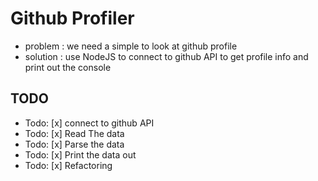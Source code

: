 # Github Profiler

* problem : we need a simple to look at github profile
* solution : use NodeJS to connect to github API to get profile info and print out the console

## TODO

* Todo: [x] connect to github API
* Todo: [x] Read The data
* Todo: [x] Parse the data
* Todo: [x] Print the data out 
* Todo: [x] Refactoring